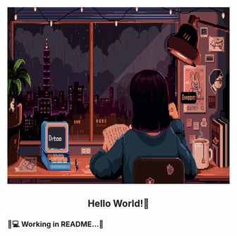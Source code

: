 <img height="400em" src="Pixel Jeff.gif">

<h2 align="center">Hello World!👋</h2>

### 🚧💻 Working in README...🚧

<!--

- 🔭 I’m currently working on ... dominar o mundo
- 🌱 I’m currently learning ... para o vestibular e programação web
- 👯 I’m looking to collaborate on ... dominar o mundo
- 💬 Ask me about ... tudo, se não souber, vou adorar descobrir junto de ti
- 😄 Pronouns: ... Não me importo realmente
- ⚡ Fun fact: ...
- 🦜 Idiomas
- 📜 Técnico mecânico

### 🧠 Learning...


### 📮 How to reach me?

![Fujiihiroshi's GitHub stats](https://github-readme-stats.vercel.app/api?username=fujiihiroshi&show_icons=true&theme=radical)

-->

